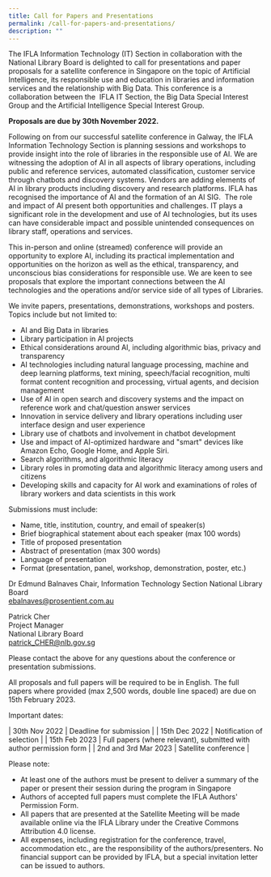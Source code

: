 ```yaml
---
title: Call for Papers and Presentations
permalink: /call-for-papers-and-presentations/
description: ""
---
```

The IFLA Information Technology (IT) Section in collaboration with the National Library Board is delighted to call for presentations and paper proposals for a satellite conference in Singapore on the topic of Artificial  Intelligence, its responsible use and education in libraries and information  services and the relationship with Big Data. This conference is a  collaboration between the  IFLA IT Section, the Big Data Special Interest Group and the Artificial Intelligence Special Interest Group.

**Proposals are due by 30th November 2022.**

Following on from our successful satellite conference in Galway, the IFLA Information Technology Section is planning sessions and workshops to provide insight into the role of libraries in the responsible use of AI. We are  witnessing the adoption of AI in all aspects of library operations, including public and reference services, automated classification, customer service through chatbots and discovery systems. Vendors are adding elements of AI in library products including discovery and research platforms. IFLA has recognised the importance of AI and the formation of an AI SIG.  The role and impact of AI present both opportunities and challenges. IT plays a significant role in the development and use of AI technologies, but its uses can have considerable impact and possible unintended consequences on library staff, operations and services.

This in-person and online (streamed) conference will provide an opportunity to explore AI, including its practical implementation and opportunities on the horizon as well as the ethical, transparency, and unconscious bias considerations for responsible use. We are keen to see proposals that explore the important connections between the AI technologies and the operations and/or service side of all types of Libraries.

We invite papers, presentations, demonstrations, workshops and posters. Topics include but not limited to:
* AI and Big Data in libraries  
* Library participation in AI projects  
* Ethical considerations around AI, including algorithmic bias, privacy and transparency
* AI technologies including natural language processing, machine and deep learning platforms, text mining, speech/facial recognition, multi format content recognition and processing, virtual agents, and decision management
* Use of AI in open search and discovery systems and the impact on reference work and chat/question answer services
* Innovation in service delivery and library operations including user interface design and user experience  
* Library use of chatbots and involvement in chatbot development  
* Use and impact of AI-optimized hardware and "smart" devices like Amazon Echo, Google Home, and Apple Siri.  
* Search algorithms, and algorithmic literacy
* Library roles in promoting data and algorithmic literacy among users and citizens
* Developing skills and capacity for AI work and examinations of roles of library workers and data scientists in this work

Submissions must include:
*  Name, title, institution, country, and email of speaker(s)
*  Brief biographical statement about each speaker (max 100 words)  
*  Title of proposed presentation  
*  Abstract of presentation (max 300 words)  
*  Language of presentation  
*  Format (presentation, panel, workshop, demonstration, poster, etc.)

Dr Edmund Balnaves
Chair, Information Technology Section
National Library Board  
[ebalnaves@prosentient.com.au](mailto:ebalnaves@prosentient.com.au)

Patrick Cher  
Project Manager  
National Library Board  
[patrick_CHER@nlb.gov.sg](mailto:patrick_CHER@nlb.gov.sg)

Please contact the above for any questions about the conference or presentation submissions.

All proposals and full papers will be required to be in English. The full papers where provided (max 2,500 words, double line spaced) are due on 15th February 2023.

Important dates:

| 30th Nov 2022 | Deadline for submission |
| 15th Dec 2022 | Notification of selection |
| 15th Feb 2023 | Full papers (where relevant), submitted with author permission form |
| 2nd and 3rd Mar 2023 | Satellite conference |

Please note:  
* At least one of the authors must be present to deliver a summary of the paper or present their session during the program in Singapore  
* Authors of accepted full papers must complete the IFLA Authors' Permission Form.  
* All papers that are presented at the Satellite Meeting will be made available online via the IFLA Library under the Creative Commons Attribution 4.0 license.  
* All expenses, including registration for the conference, travel, accommodation etc., are the responsibility of the authors/presenters. No financial support can be provided by IFLA, but a special invitation letter can be issued to authors.